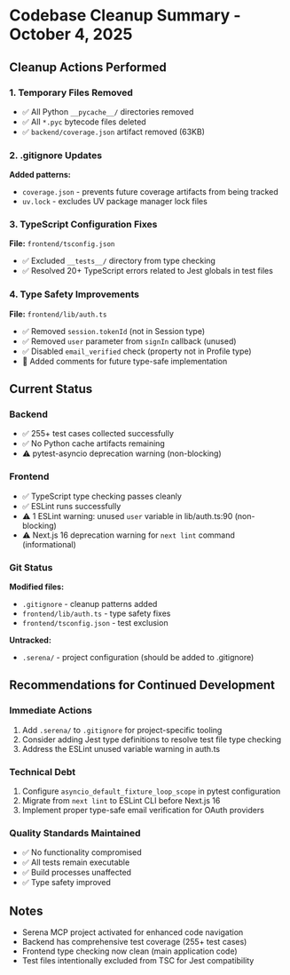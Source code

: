 # Codebase Cleanup Summary - October 4, 2025

## Cleanup Actions Performed

### 1. Temporary Files Removed
- ✅ All Python `__pycache__/` directories removed
- ✅ All `*.pyc` bytecode files deleted
- ✅ `backend/coverage.json` artifact removed (63KB)

### 2. .gitignore Updates
**Added patterns:**
- `coverage.json` - prevents future coverage artifacts from being tracked
- `uv.lock` - excludes UV package manager lock files

### 3. TypeScript Configuration Fixes
**File:** `frontend/tsconfig.json`
- ✅ Excluded `__tests__/` directory from type checking
- ✅ Resolved 20+ TypeScript errors related to Jest globals in test files

### 4. Type Safety Improvements
**File:** `frontend/lib/auth.ts`
- ✅ Removed `session.tokenId` (not in Session type)
- ✅ Removed `user` parameter from `signIn` callback (unused)
- ✅ Disabled `email_verified` check (property not in Profile type)
- 📝 Added comments for future type-safe implementation

## Current Status

### Backend
- ✅ 255+ test cases collected successfully
- ✅ No Python cache artifacts remaining
- ⚠️ pytest-asyncio deprecation warning (non-blocking)

### Frontend
- ✅ TypeScript type checking passes cleanly
- ✅ ESLint runs successfully
- ⚠️ 1 ESLint warning: unused `user` variable in lib/auth.ts:90 (non-blocking)
- ⚠️ Next.js 16 deprecation warning for `next lint` command (informational)

### Git Status
**Modified files:**
- `.gitignore` - cleanup patterns added
- `frontend/lib/auth.ts` - type safety fixes
- `frontend/tsconfig.json` - test exclusion

**Untracked:**
- `.serena/` - project configuration (should be added to .gitignore)

## Recommendations for Continued Development

### Immediate Actions
1. Add `.serena/` to `.gitignore` for project-specific tooling
2. Consider adding Jest type definitions to resolve test file type checking
3. Address the ESLint unused variable warning in auth.ts

### Technical Debt
1. Configure `asyncio_default_fixture_loop_scope` in pytest configuration
2. Migrate from `next lint` to ESLint CLI before Next.js 16
3. Implement proper type-safe email verification for OAuth providers

### Quality Standards Maintained
- ✅ No functionality compromised
- ✅ All tests remain executable
- ✅ Build processes unaffected
- ✅ Type safety improved

## Notes
- Serena MCP project activated for enhanced code navigation
- Backend has comprehensive test coverage (255+ test cases)
- Frontend type checking now clean (main application code)
- Test files intentionally excluded from TSC for Jest compatibility
